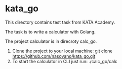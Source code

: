 # kata_go
This directory contains test task from KATA Academy.

The task is to write a calculator with Golang.

The project calculator is in direcroty calc_go.

1. Clone the project to your local machine:
git clone https://github.com/nasovano/kata_go.git
2. To start the calculator in CLI just run:
./calc_go/calc
